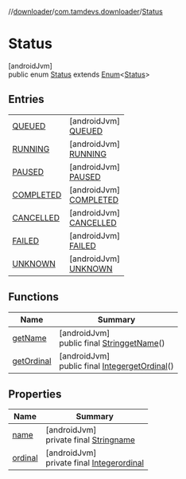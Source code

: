 //[downloader](../../../index.md)/[com.tamdevs.downloader](../index.md)/[Status](index.md)

# Status

[androidJvm]\
public enum [Status](index.md) extends [Enum](https://developer.android.com/reference/kotlin/java/lang/Enum.html)&lt;[Status](index.md)&gt;

## Entries

| | |
|---|---|
| [QUEUED](-q-u-e-u-e-d/index.md) | [androidJvm]<br>[QUEUED](-q-u-e-u-e-d/index.md) |
| [RUNNING](-r-u-n-n-i-n-g/index.md) | [androidJvm]<br>[RUNNING](-r-u-n-n-i-n-g/index.md) |
| [PAUSED](-p-a-u-s-e-d/index.md) | [androidJvm]<br>[PAUSED](-p-a-u-s-e-d/index.md) |
| [COMPLETED](-c-o-m-p-l-e-t-e-d/index.md) | [androidJvm]<br>[COMPLETED](-c-o-m-p-l-e-t-e-d/index.md) |
| [CANCELLED](-c-a-n-c-e-l-l-e-d/index.md) | [androidJvm]<br>[CANCELLED](-c-a-n-c-e-l-l-e-d/index.md) |
| [FAILED](-f-a-i-l-e-d/index.md) | [androidJvm]<br>[FAILED](-f-a-i-l-e-d/index.md) |
| [UNKNOWN](-u-n-k-n-o-w-n/index.md) | [androidJvm]<br>[UNKNOWN](-u-n-k-n-o-w-n/index.md) |

## Functions

| Name | Summary |
|---|---|
| [getName](index.md#-1219820757%2FFunctions%2F1725225430) | [androidJvm]<br>public final [String](https://developer.android.com/reference/kotlin/java/lang/String.html)[getName](index.md#-1219820757%2FFunctions%2F1725225430)() |
| [getOrdinal](index.md#-487550925%2FFunctions%2F1725225430) | [androidJvm]<br>public final [Integer](https://developer.android.com/reference/kotlin/java/lang/Integer.html)[getOrdinal](index.md#-487550925%2FFunctions%2F1725225430)() |

## Properties

| Name | Summary |
|---|---|
| [name](-u-n-k-n-o-w-n/index.md#-372974862%2FProperties%2F1725225430) | [androidJvm]<br>private final [String](https://developer.android.com/reference/kotlin/java/lang/String.html)[name](-u-n-k-n-o-w-n/index.md#-372974862%2FProperties%2F1725225430) |
| [ordinal](-u-n-k-n-o-w-n/index.md#-739389684%2FProperties%2F1725225430) | [androidJvm]<br>private final [Integer](https://developer.android.com/reference/kotlin/java/lang/Integer.html)[ordinal](-u-n-k-n-o-w-n/index.md#-739389684%2FProperties%2F1725225430) |
